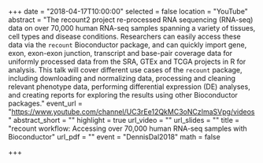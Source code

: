+++
date = "2018-04-17T10:00:00"
selected = false
location = "YouTube"
abstract = "The recount2 project re-processed RNA sequencing (RNA-seq) data on over 70,000 human RNA-seq samples spanning a variety of tissues, cell types and disease conditions. Researchers can easily access these data via the `recount` Bioconductor package, and can quickly import gene, exon, exon-exon junction, transcript and base-pair coverage data for uniformly processed data from the SRA, GTEx and TCGA projects in R for analysis. This talk will cover different use cases of the `recount` package, including downloading and normalizing data, processing and cleaning relevant phenotype data, performing differential expression (DE) analyses, and creating reports for exploring the results using other Bioconductor packages."
event_url = "https://www.youtube.com/channel/UC3rEe12QkMC3oNCzImaSVpg/videos"
abstract_short = ""
highlight = true
url_video = ""
url_slides = ""
title = "recount workflow: Accessing over 70,000 human RNA-seq samples with Bioconductor"
url_pdf = ""
event = "DennisDal2018"
math = false

+++

